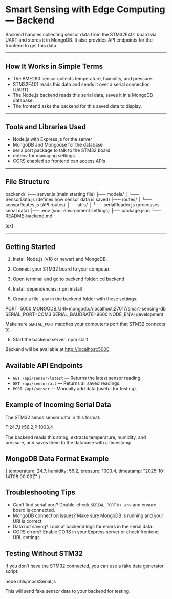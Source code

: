 # Smart Sensing with Edge Computing — Backend

Backend handles collecting sensor data from the STM32F401 board via UART and stores it in MongoDB. It also provides API endpoints for the frontend to get this data.

---

## How It Works in Simple Terms

- The BME280 sensor collects temperature, humidity, and pressure.
- STM32F401 reads this data and sends it over a serial connection (UART).
- The Node.js backend reads this serial data, saves it in a MongoDB database.
- The frontend asks the backend for this saved data to display.

---

## Tools and Libraries Used

- Node.js with Express.js for the server
- MongoDB and Mongoose for the database
- serialport package to talk to the STM32 board
- dotenv for managing settings
- CORS enabled so frontend can access APIs

---

## File Structure

backend/
├── server.js (main starting file)
├── models/
│ └── SensorData.js (defines how sensor data is saved)
├── routes/
│ └── sensorRoutes.js (API routes)
├── utils/
│ └── serialReader.js (processes serial data)
├── .env (your environment settings)
├── package.json
└── README-backend.md

text

---

## Getting Started

1. Install Node.js (v18 or newer) and MongoDB.

2. Connect your STM32 board to your computer.

3. Open terminal and go to backend folder:
cd backend

4. Install dependencies:
npm install

5. Create a file `.env` in the backend folder with these settings:

PORT=5000
MONGODB_URI=mongodb://localhost:27017/smart-sensing-db
SERIAL_PORT=COM3
SERIAL_BAUDRATE=9600
NODE_ENV=development

Make sure `SERIAL_PORT` matches your computer’s port that STM32 connects to.

6. Start the backend server:
npm start

Backend will be available at [http://localhost:5000](http://localhost:5000).


## Available API Endpoints

- `GET /api/sensor/latest` — Returns the latest sensor reading.
- `GET /api/sensor/all` — Returns all saved readings.
- `POST /api/sensor` — Manually add data (useful for testing).


## Example of Incoming Serial Data

The STM32 sends sensor data in this format:

T:24.7,H:56.2,P:1003.4

The backend reads this string, extracts temperature, humidity, and pressure, and saves them to the database with a timestamp.


## MongoDB Data Format Example

{
temperature: 24.7,
humidity: 56.2,
pressure: 1003.4,
timestamp: "2025-10-14T08:00:00Z"
}


## Troubleshooting Tips

- Can’t find serial port? Double-check `SERIAL_PORT` in `.env` and ensure board is connected.
- MongoDB connection issues? Make sure MongoDB is running and your URI is correct.
- Data not saving? Look at backend logs for errors in the serial data.
- CORS errors? Enable CORS in your Express server or check frontend URL settings.



## Testing Without STM32

If you don’t have the STM32 connected, you can use a fake data generator script:

node utils/mockSerial.js

This will send fake sensor data to your backend for testing.





